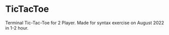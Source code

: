 # TicTacToe
Terminal Tic-Tac-Toe for 2 Player.
Made for syntax exercise on August 2022 in 1-2 hour.
